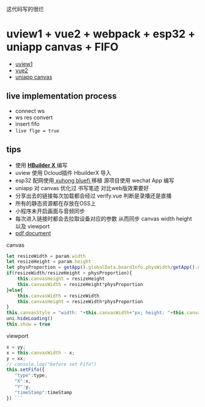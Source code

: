 这代码写的很烂

# uview1 + vue2 + webpack + esp32 + uniapp canvas + FIFO

- <a href="https://v1.uviewui.com/guide/demo.html" target="_blank"> uview1 </a>
- <a href="https://cn.vuejs.org/" target="_blank"> vue2 </a>
- <a href="https://uniapp.dcloud.io/component/canvas.html#canvas" target="_blank"> uniapp canvas </a>

## live implementation process
- connect ws 
- ws res convert
- insert fifo
- `live flge = true`

## tips
- 使用 <a href="https://www.dcloud.io/hbuilderx.html" target="_blank"> **HBuilder X** </a> 编写
- uview 使用 Dcloud插件 HbuilderX 导入 
- esp32 配网使用<a href="https://github.com/xuhongv/BlufiEsp32WeChat"  target="_blank"> xuhong bluefi </a> 移植 源项目使用 wechat App 编写
- uniapp 对 canvas 优化过 书写笔迹 对比web版效果要好
- 分享出去的链接每次加载都会经过 verify.vue 判断是录播还是直播
- 所有的静态资源都在存放在OSS上
- 小程序未开启画面与音频同步
- 每次进入链接时都会去拉取设备对应的参数 从而同步 canvas width height 以及 viewport  
- <a href="https://xinxuemo-images.oss-cn-shanghai.aliyuncs.com/%E6%99%BA%E8%83%BD%E4%BA%A4%E4%BA%92%E7%99%BD%E6%9D%BF%E7%BB%88%E7%AB%AF%E5%9D%90%E6%A0%87%E9%9B%86%E5%BC%80%E5%8F%91%E6%96%87%E6%A1%A3.pdf" target="_blank"> pdf document </a>

canvas 
```js
let resizeWidth = param.width
let resizeHeight = param.height
let physProportion = getApp().globalData.boardInfo.physWidth/getApp().globalData.boardInfo.physHeight
if(resizeWidth/resizeHeight > physProportion){
	this.canvasHeight = resizeHeight
	this.canvasWidth = resizeHeight*physProportion
}else{
	this.canvasWidth = resizeWidth
	this.canvasHeight = resizeWidth*physProportion
}
this.canvasStyle = "width: "+this.canvasWidth+"px; height: "+this.canvasHeight+"px;"
uni.hideLoading()
this.show = true
```
viewport
 ```js
x = yy;
x = this.canvasWidth - x;
y = xx;
// console.log("before set Fifo")
this.setFifo({
	"type":type,
	"X":x,
	"Y":y,
	"timeStamp":timeStamp
}) ```
